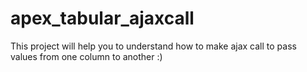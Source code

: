 # apex_tabular_ajaxcall
This project will help you to understand how to make ajax call to pass values from one column to another :)
